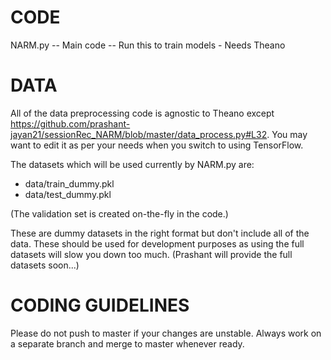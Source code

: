 # CODE

NARM.py -- Main code -- Run this to train models - Needs Theano

# DATA

All of the data preprocessing code is agnostic to Theano except https://github.com/prashant-jayan21/sessionRec_NARM/blob/master/data_process.py#L32. You may want to edit it as per your needs when you switch to using TensorFlow.

The datasets which will be used currently by NARM.py are:
- data/train_dummy.pkl
- data/test_dummy.pkl

(The validation set is created on-the-fly in the code.)

These are dummy datasets in the right format but don't include all of the data. These should be used for development purposes as using the full datasets will slow you down too much. (Prashant will provide the full datasets soon...)

# CODING GUIDELINES

Please do not push to master if your changes are unstable. Always work on a separate branch and merge to master whenever ready.




